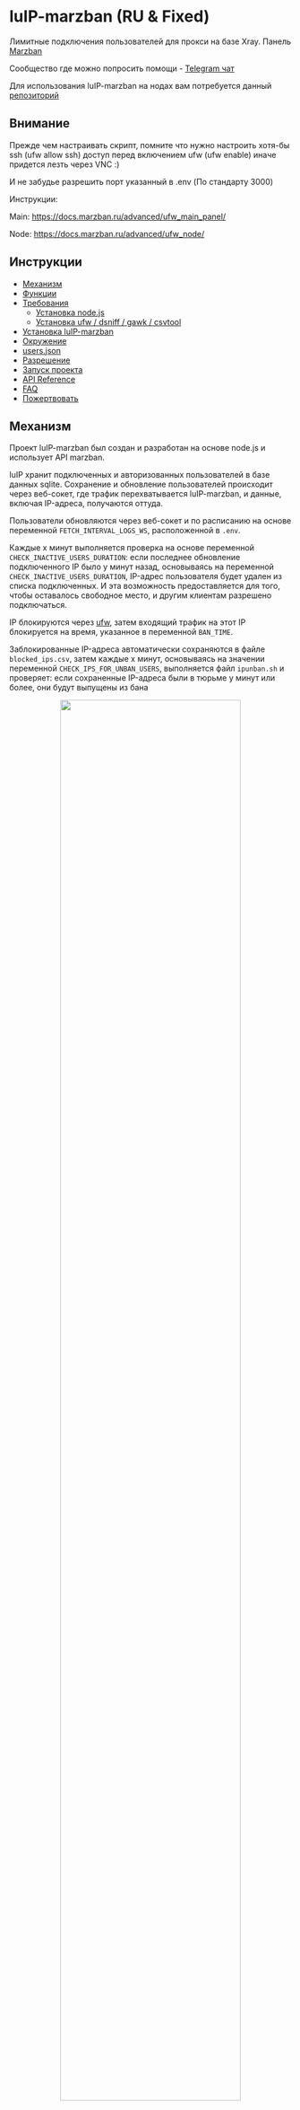 # luIP-marzban (RU & Fixed)
Лимитные подключения пользователей для прокси на базе Xray. Панель [Marzban](https://github.com/Gozargah/Marzban)

Сообщество где можно попросить помощи - [Telegram чат](https://t.me/gozargah_marzban) 

Для использования luIP-marzban на нодах вам потребуется данный [репозиторий](https://github.com/sm1ky/luIP-marzban-node)

## Внимание
Прежде чем настраивать скрипт, помните что нужно настроить хотя-бы ssh (ufw allow ssh) доступ перед включением ufw (ufw enable) иначе придется лезть через VNC :)

И не забудье разрешить порт указанный в .env (По стандарту 3000)

Инструкции: 

Main: https://docs.marzban.ru/advanced/ufw_main_panel/

Node: https://docs.marzban.ru/advanced/ufw_node/

## Инструкции

- [Механизм](https://github.com/sm1ky/luIP-marzban/tree/main#mechanism)
- [Функции](https://github.com/sm1ky/luIP-marzban/tree/main#features)
- [Требования](https://github.com/sm1ky/luIP-marzban/tree/main#installation)
  - [Установка node.js](https://github.com/sm1ky/luIP-marzban/tree/main#install-nodejs)
  - [Установка ufw / dsniff / gawk / csvtool](https://github.com/sm1ky/luIP-marzban/tree/main#install-other-requirements)
- [Установка luIP-marzban](https://github.com/sm1ky/luIP-marzban/tree/main#install-luip-marzban)
- [Окружение](https://github.com/sm1ky/luIP-marzban/tree/main#luip-marzbanenv-file)
- [users.json](https://github.com/sm1ky/luIP-marzban/tree/main#usersjson)
- [Разрешение](https://github.com/sm1ky/luIP-marzban/tree/main#permission-to-use-ipbansh--ipunbansh)
- [Запуск проекта](https://github.com/sm1ky/luIP-marzban/tree/main#run-the-project)
- [API Reference](https://github.com/sm1ky/luIP-marzban/tree/main#run-the-project)
- [FAQ](https://github.com/sm1ky/luIP-marzban/tree/main#faq)
- [Пожертвовать](https://github.com/sm1ky/luIP-marzban/tree/main#donate)


## Механизм

Проект luIP-marzban был создан и разработан на основе node.js и использует API marzban.

luIP хранит подключенных и авторизованных пользователей в базе данных sqlite. Сохранение и обновление пользователей происходит через веб-сокет, где трафик перехватывается luIP-marzban, и данные, включая IP-адреса, получаются оттуда.

Пользователи обновляются через веб-сокет и по расписанию на основе переменной `FETCH_INTERVAL_LOGS_WS`, расположенной в `.env`.

Каждые x минут выполняется проверка на основе переменной `CHECK_INACTIVE_USERS_DURATION`: если последнее обновление подключенного IP было y минут назад, основываясь на переменной `CHECK_INACTIVE_USERS_DURATION`, IP-адрес пользователя будет удален из списка подключенных. И эта возможность предоставляется для того, чтобы оставалось свободное место, и другим клиентам разрешено подключаться.

IP блокируются через [ufw](https://help.ubuntu.ru/wiki/руководство_по_ubuntu_server/безопасность/firewall#ufw_-_простой_firewall), затем входящий трафик на этот IP блокируется на время, указанное в переменной `BAN_TIME`.

Заблокированные IP-адреса автоматически сохраняются в файле `blocked_ips.csv`, затем каждые x минут, основываясь на значении переменной `CHECK_IPS_FOR_UNBAN_USERS`, выполняется файл `ipunban.sh` и проверяет: если сохраненные IP-адреса были в тюрьме y минут или более, они будут выпущены из бана

<p align="center" width="100%">
    <img width="80%" src="https://github.com/mmdzov/luIP-marzban/blob/7b92fabdad4ab1e7ea818fd988b9875c866b8eaa/luIP-marzban.jpg" />
</p>

## Функции

- Автоматические журналы (логи)
- Работа с Telegram ботом 
- API
- Определение конкретных пользователей
- Импорт/Экспорт резевной копии пользователей
- Блокировка по IP 
- Поддержка [Marzban Node](https://github.com/Gozargah/Marzban-node)

## Установка

Если у вас нет установленного node.js на вашем сервере, установите его с помощью nvm

#### Установка Node.js
```bash
  curl -o- https://raw.githubusercontent.com/nvm-sh/nvm/v0.38.0/install.sh | bash
  source ~/.bashrc
  nvm install --lts
```


#### Установка других зависимостей

```bash
  sudo apt-get update
  sudo apt-get install -y ufw
  sudo apt-get install -y dsniff
  sudo apt-get install -y gawk
  sudo apt-get install -y csvtool
  npm install pm2 -g
```


#### Установка luIP-marzban
```bash
  git clone https://github.com/sm1ky/luIP-marzban.git
  cd luIP-marzban
  cp .env.example .env
  npm install
```

## Файл .env для luIP-marzban
```bash
  # Откройте папку проекта, затем выполните следующую команду
  nano .env или vim .nano
```


#### Конфигурация адреса Marzban
| Parameter | Description                |
| :-------- | :------------------------- |
| `ADDRESS` | Ваш домен или поддомен. Например: example.com или sub.example.com (Поддерживает IP) |
| `PORT_ADDRESS` | Порт вашего домена. Например: 443 |
| `SSL` | Есть ли SSL на домене? Например: true или false |


#### Конфигурация Marzban 

| Parameter | Description                |
| :-------- | :------------------------- |
| `P_USER` | Введите имя пользователя панели Marzban, например: admin |
| `P_PASS` | Введите пароль панели Marzban, например: admin |

#### Конфигурация luIP-marzban

| Parameter | Description                |
| :-------- | :------------------------- |
| `MAX_ALLOW_USERS` | Максимальное количество пользователей, которые могут подключиться к прокси, например: 1 |
| `BAN_TIME` | Продолжительность времени, в течение которой IP находится в бане в минутах, например: 5 |

#### Расширенная конфигурация

| Parameter | Description                |
| :-------- | :------------------------- |
| `FETCH_INTERVAL_LOGS_WS` | На его основе каждые x секунд проверяются журналы веб-сокета для отслеживания трафика, например: 1 |
| `CHECK_INACTIVE_USERS_DURATION` | Каждые x минут проверяются пользователи, последнее обновление которых было x минут назад или ранее, например: 5 |
| `CHECK_IPS_FOR_UNBAN_USERS` | Каждые x минут проверяются все IP-адреса, если они находятся в бане больше времени, указанного в BAN_TIME, они будут разблокированы, например: 1 |
| `SSH_PORT` | Введите свой порт ssh в этом разделе. 22 установлен по умолчанию |
| `TESTSCRIPTS` | Если вы хотите проверить систему блировки и при этом не блокировать юзера. Установите true. По стандарту false |

#### Конфигурация Telegram бота

| Parameter | Description                |
| :-------- | :------------------------- |
| `TG_ENABLE` | Если вы хотите использовать бота Telegram для логов, установите этому значению `true` |
| `TG_TOKEN` | Токен бота, который вы получили от @botfather |
| `TG_ADMIN` | Ваш идентификатор пользователя, который вы получили от @userinfobot |

## users.json 
Вы можете установить конкретных пользователей в файле users.json

- Приоритет всегда у этого файла

В приведенном ниже примере admin - это имя прокси, и 2 представляет максимальное количество пользователей, которые могут быть подключены.

#### luIP-marzban/users.json
```json
  [
    ["admin", 2],
    ["user", 10]
  ]
```

## Разрешение на использование ipban.sh && ipunban.sh && restore_banned_ips.sh && unbanall.sh
Для того чтобы файлы работали, необходимо дать разрешение на их использование.
```bash
  # Откройте папку проекта, затем выполните следующую команду
  chmod +x ./ipban.sh
  chmod +x ./ipunban.sh
  chmod +x ./restore_banned_ips.sh
  chmod +x ./unbanall.sh
```


## Запуск проекта
После настройки проекта запустите его
```bash
  # Откройте папку проекта, затем выполните следующую команду
  npm start

```

## Остановка luIP

Вы можете выполнить команду ниже, но когда угодно вы можете перейти в путь проекта [ `cd /luIP-marzban` ] и ввести `npm start`, luIP снова запустится.

```bash
pm2 kill
pm2 flush # Удаляет логи
```

## Проверка заблокированных IP-адресов

```bash
sudo ufw status numbered | awk '$3 == "DENY" {print $1, "|", $5, "|", $3,  $4}'
```

## Разблокировать все IP-адреса
```bash
bash ./unbanall.sh
```

## Удаление
```bash
pm2 kill
sudo rm -rf /luIP-marzban
```


## API Reference

Мы узнаем следующие переменные среды, которые расположены в файле .env по умолчанию.

##### При использовании api данные будут сохранены в файле с именем users.csv, и этот файл имеет более высокий приоритет при чтении, чем MAX_ALLOW_USERS и users.json, так же как users.json имеет более высокий приоритет, чем MAX_ALLOW_USERS.


| Параметр | Описание                |
| :-------- | :------------------------- |
| `API_ENABLE` | Если вы хотите использовать API, установите значение этой переменной равным `true` |
| `API_SECRET` | Краткий секрет для access_token. Тип шифрования access_token - AES, и в access_token включается только срок действия токена. secret - это пароль для шифрования и дешифрования access_token с использованием AES. |
| `API_PATH` | Отображает путь api по умолчанию /api |
| `API_LOGIN` | Введите желаемое имя пользователя и пароль в формате username:password, чтобы вы могли авторизоваться для получения токена |
| `API_EXPIRE_TOKEN_AT` | У каждого полученного access_token есть срок действия. Вы можете установить его здесь |
| `API_PORT` | Выберите порт для вашего api-адреса. Также убедитесь, что он не занят. По умолчанию 3000 |

Your default api address: https://example.com:4000/api

#### Получение access_token

```http
  POST /api/token
```

| Параметр | Тип     | Описание                |
| :-------- | :------- | :------------------------- |
| `username` | `string` | **Обязательно**. Ваше имя пользователя `API_LOGIN` |
| `password` | `string` | **Обязательно**. Ваш пароль `API_LOGIN` |


#### Примечание: Во всех следующих API отправляйте значение api_key: YOUR_ACCESS_TOKEN в заголовке. (Замените YOUR_ACCESS_TOKEN на значение, которое вы получили из /api/token)

#### Добавить пользователя

```http
  POST /api/add
```

| Параметр | Тип     | Описание                       |
| :-------- | :------- | :-------------------------------- |
| `email`      | `string` | **Обязательно**. Имя пользователя. Например: admin |
| `limit`      | `number` | **Обязательно**. Сколько одновременно подключений может быть? |

#### Обновить пользователя

```http
  POST /api/update
```

| Параметр | Тип     | Описание                       |
| :-------- | :------- | :-------------------------------- |
| `email`      | `string` | **Обязательно**. Имя пользователя. Например: admin |
| `limit`      | `number` | **Обязательно**. Сколько одновременно подключений может быть? |

#### Удалить пользователя

```http
  GET /api/delete/<email>
```

| Параметр | Тип     | Описание                       |
| :-------- | :------- | :-------------------------------- |
| `email`      | `string` | **Обязательно**. Имя пользователя. Например: admin |

#### Clear luIP database

```http
  GET /api/clear
```



## Часто задаваемые вопросы

#### Если есть изменения в marzban-node, нужно ли перезапускать luIP?

Да, чтобы применить изменения, необходимо перезапустить luIP с помощью следующей команды

```bash
# Сначала откройте папку проекта с помощью следующей команды
cd /luIP-marzban

# Затем выполните следующуюкоманду
pm2 kill
npm start
```

## Пожертвовать
Если вам нравится и это работает для вас, вы можете сделать пожертвование на поддержку, разработку и улучшение luIP-marzban для русскоговорящих людей. Желаем вам всего наилучшего

1. Tron: `TSrhAJEYqYHzuGYjsUqC46mmCx7Jp27dvX`
2. Тинькофф: `2200700951484392`

## Автор оригинального скрипта и его репозиторий
Автор: [mmdzdov](https://github.com/mmdzov)
Репозиторий: [luIP-marzban](https://github.com/mmdzov/luIP-marzban)
